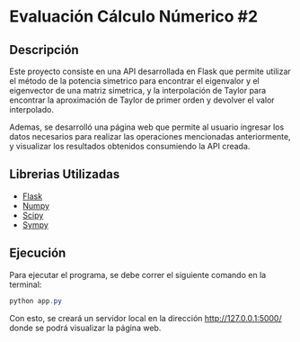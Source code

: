 # Evaluación Cálculo Númerico #2
## Descripción
Este proyecto consiste en una API desarrollada en Flask que permite utilizar el método de la potencia simetrico para encontrar el eigenvalor y el eigenvector de una matriz simetrica, y la interpolación de Taylor para encontrar la aproximación de Taylor de primer orden y devolver el valor interpolado.

Ademas, se desarrolló una página web que permite al usuario ingresar los datos necesarios para realizar las operaciones mencionadas anteriormente, y visualizar los resultados obtenidos consumiendo la API creada.
## Librerias Utilizadas
- [Flask](https://flask.palletsprojects.com/en/3.0.x/)
- [Numpy](https://numpy.org/)
- [Scipy](https://www.scipy.org/)
- [Sympy](https://www.sympy.org/es/)
## Ejecución
Para ejecutar el programa, se debe correr el siguiente comando en la terminal:
 ```ps1
 python app.py
 ```
 
 Con esto, se creará un servidor local en la dirección http://127.0.0.1:5000/ donde se podrá visualizar la página web.

